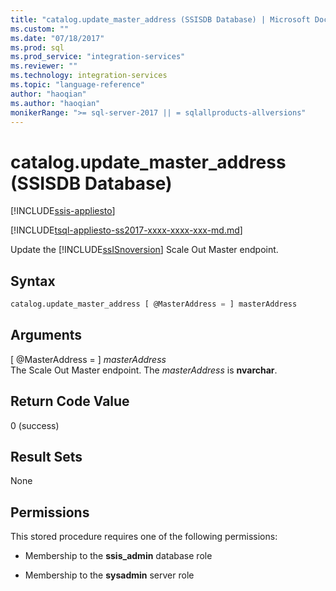 ```yaml
---
title: "catalog.update_master_address (SSISDB Database) | Microsoft Docs"
ms.custom: ""
ms.date: "07/18/2017"
ms.prod: sql
ms.prod_service: "integration-services"
ms.reviewer: ""
ms.technology: integration-services
ms.topic: "language-reference"
author: "haoqian"
ms.author: "haoqian"
monikerRange: ">= sql-server-2017 || = sqlallproducts-allversions"
---
```

# catalog.update_master_address (SSISDB Database)

[!INCLUDE[ssis-appliesto](../../includes/ssis-appliesto-ssvrpluslinux-asdb-asdw-xxx.md)]


[!INCLUDE[tsql-appliesto-ss2017-xxxx-xxxx-xxx-md.md](../../includes/tsql-appliesto-ss2017-xxxx-xxxx-xxx-md.md)]

Update the [!INCLUDE[ssISnoversion](../../includes/ssisnoversion-md.md)] Scale Out Master endpoint.

## Syntax

```sql
catalog.update_master_address [ @MasterAddress = ] masterAddress
```

## Arguments
[ @MasterAddress = ] *masterAddress*  
The Scale Out Master endpoint. The *masterAddress* is **nvarchar**.  

 ## Return Code Value  
 0 (success)  
  
## Result Sets  
 None  

## Permissions  
 This stored procedure requires one of the following permissions:  
   
-   Membership to the **ssis_admin** database role  
  
-   Membership to the **sysadmin** server role  
 
